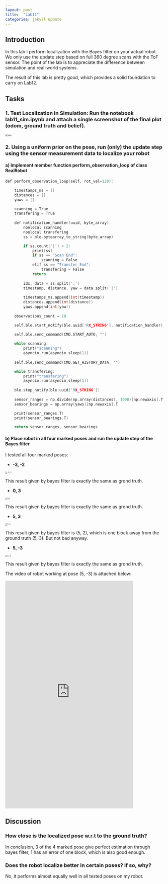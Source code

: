 ```yaml
---
layout: post
title:  "Lab11"
categories: jekyll update
---
```


## Introduction

In this lab I perform localization with the Bayes filter on your actual robot. We only use the update step based on full 360 degree scans with the ToF sensor. The point of the lab is to appreciate the difference between simulation and real-world systems.

The result of this lab is pretty good, which provides a solid foundation to carry on Lab12.

## Tasks

### 1. Test Localization in Simulation: Run the notebook **lab11_sim.ipynb** and attach a single screenshot of the final plot (odom, ground truth and belief).

<img src="/FastRobots/images/Lab11/sim.png" alt="sim" style="zoom:50%;" />

### 2. Using a uniform prior on the pose, run (only) the update step using the sensor measurement data to localize your robot

#### a) Implement member function **perform_observation_loop** of class **RealRobot** 

```c++
def perform_observation_loop(self, rot_vel=120):

    timestamps_ms = []
    distances = []
    yaws = []

    scanning = True
    transfering = True
    
    def notification_handler(uuid, byte_array):
        nonlocal scanning
        nonlocal transfering
        ss = ble.bytearray_to_string(byte_array)

        if ss.count('|') < 2:
            print(ss)
            if ss == "Scan End":
                scanning = False
            elif ss == "Transfer End":
                transfering = False
            return
            
        idx, data = ss.split(':')
        timestamp, distance, yaw = data.split('|')
        
        timestamps_ms.append(int(timestamp))
        distances.append(int(distance))
        yaws.append(int(yaw))
    
    observations_count = 18

    self.ble.start_notify(ble.uuid['RX_STRING'], notification_handler)
    
    self.ble.send_command(CMD.START_AUTO, "")

    while scanning:
        print("scanning")
        asyncio.run(asyncio.sleep(1))
    
    self.ble.send_command(CMD.GET_HISTORY_DATA, "")

    while transfering:
        print("transfering")
        asyncio.run(asyncio.sleep(1))
    
    ble.stop_notify(ble.uuid['RX_STRING'])
    
    sensor_ranges = np.divide(np.array(distances), 1000)[np.newaxis].T
    sensor_bearings = np.array(yaws)[np.newaxis].T

    print(sensor_ranges.T)
    print(sensor_bearings.T)

    return sensor_ranges, sensor_bearings
```

#### b) Place robot in all four marked poses and run the update step of the Bayes filter

I tested all four marked poses:

+ **-3, -2**

<img src="/FastRobots/images/Lab11/-3,-2.png" alt="-3,-2" style="zoom: 40%;" />

This result given by bayes filter is exactly the same as grond truth.

+ **0, 3**

<img src="/FastRobots/images/Lab11/0,3.png" alt="0,3" style="zoom:40%;" />

This result given by bayes filter is exactly the same as grond truth.

+ **5, 3**

<img src="/FastRobots/images/Lab11/5, 3.png" alt="5, 3" style="zoom:40%;" />

This result given by bayes filter is (5, 2), which is one block away from the ground truth (5, 3). But not bad anyway.

+ **5, -3**

<img src="/FastRobots/images/Lab11/5,-3.png" alt="5,-3" style="zoom:40%;" />

This result given by bayes filter is exactly the same as grond truth.

The video of robot working at pose (5, -3) is attached below:

<iframe width="407" height="724" src="https://www.youtube.com/embed/6odRjmYjLyI" title="Fast Robot Lab11" frameborder="0" allow="accelerometer; autoplay; clipboard-write; encrypted-media; gyroscope; picture-in-picture; web-share" referrerpolicy="strict-origin-when-cross-origin" allowfullscreen></iframe>

## Discussion

### How close is the localized pose w.r.t to the ground truth?

In conclusion, 3 of the 4 marked pose give perfect estimation through bayes filter, 1 has an error of one block, which is also good enough.

### Does the robot localize better in certain poses? If so, why?

No, it performs almost equally well in all tested poses on my robot.
